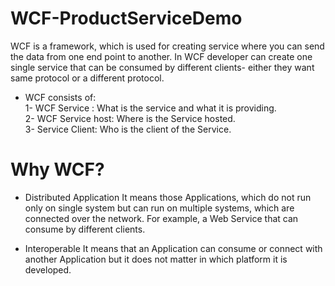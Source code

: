 # WCF-ProductServiceDemo
WCF is a framework, which is used for creating service where you can send the data from one end point to another.
In WCF developer can create one single service that can be consumed by different clients- either they want same protocol or a different protocol.

* WCF consists of:<br/>
1- WCF Service : What is the service and what it is providing.<br/>
2- WCF Service host: Where is the Service hosted.<br/>
3- Service Client: Who is the client of the Service.<br/>

# Why WCF?
* Distributed Application
It means those Applications, which do not run only on single system but can run on multiple systems, which are connected over the network. For example, a Web Service that can consume by different clients.

* Interoperable
It means that an Application can consume or connect with another Application but it does not matter in which platform it is developed.
